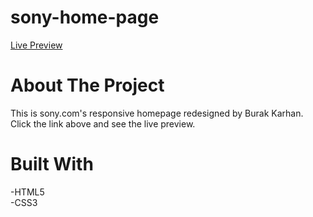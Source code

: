 # sony-home-page
[Live Preview](https://kobrak1.github.io/sony-home-page/)
# About The Project
This is sony.com's responsive homepage redesigned by Burak Karhan. Click the link above and see the live preview.
# Built With
-HTML5\
-CSS3

